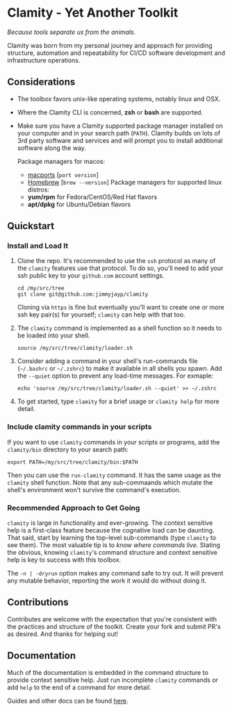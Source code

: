 # Clamity - Yet Another Toolkit

_Because tools separate us from the animals._

Clamity was born from my personal journey and approach for providing structure,
automation and repeatability for CI/CD software development and infrastructure
operations.

## Considerations

* The toolbox favors unix-like operating systems, notably linux and OSX.

* Where the Clamity CLI is concerned, **zsh** or **bash** are supported.

* Make sure you have a Clamity supported package manager installed on your
  computer and in your search path (`PATH`). Clamity builds on lots of 3rd party
  software and services and will prompt you to install additional software along
  the way.

  Package managers for macos:
   - [macports](https://macports.org) [`port version`]
   - [Homebrew](https://brew.sh) [`brew --version`]
  Package managers for supported linux distros:
   - **yum/rpm** for Fedora/CentOS/Red Hat flavors
   - **apt/dpkg** for Ubuntu/Debian flavors


## Quickstart

### Install and Load It

1. Clone the repo. It's recommended to use the `ssh` protocol as many of the
   `clamity` features use that protocol. To do so, you'll need to add your ssh
   public key to your `github.com` account settings.
   ```
   cd /my/src/tree
   git clone git@github.com:jimmyjayp/clamity
   ```
   Cloning via `https` is fine but eventually you'll want to create one or more
   ssh key pair(s) for yourself; `clamity` can help with that too.

1. The `clamity` command is implemented as a shell function so it needs to be
   loaded into your shell.
   ```
   source /my/src/tree/clamity/loader.sh
   ```

1. Consider adding a command in your shell's run-commands file (`~/.bashrc` or
   `~/.zshrc`) to make it available in all shells you spawn. Add the `--quiet`
   option to prevent any load-time messages. For exmaple:
   ```
   echo 'source /my/src/tree/clamity/loader.sh --quiet' >> ~/.zshrc
   ```

1. To get started, type `clamity` for a brief usage or `clamity help` for more
   detail.


### Include clamity commands in your scripts

If you want to use `clamity` commands in your scripts or programs, add the
`clamity/bin` directory to your search path:
```
export PATH=/my/src/tree/clamity/bin:$PATH
```
Then you can use the `run-clamity` command. It has the same usage as the
`clamity` shell function. Note that any sub-commaands which mutate the shell's
environment won't survive the command's execution.

### Recommended Approach to Get Going

`clamity` is large in functionality and ever-growing. The context sensitive help
is a first-class feature because the cognative load can be daunting. That said,
start by learning the top-level sub-commands (type `clamity` to see them). The
most valuable tip is to _know where commands live_. Stating the obvious, knowing
`clamity`'s command structure and context sensitive help is key to success with
this toolbox.

The `-n | -dryrun` option makes any command safe to try out. It will
prevent any mutable behavior, reporting the work it would do without doing it.


## Contributions

Contributes are welcome with the expectation that you're consistent with the
practices and structure of the toolkit. Create your fork and submit PR's as
desired. And thanks for helping out!


## Documentation

Much of the documentation is embedded in the command structure to provide
context sensitive help. Just run incomplete `clamity` commands or add `help` to
the end of a command for more detail.

Guides and other docs can be found [here](docs/README.md).
